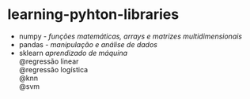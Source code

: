 # learning-pyhton-libraries

- numpy - <i>funções matemáticas, arrays e matrizes multidimensionais </i><br>
- pandas - <i>manipulação e análise de dados</i><br>
- sklearn <i>aprendizado de máquina</i><br>
@regressão linear <br>
@regressão logística <br>
@knn <br>
@svm
